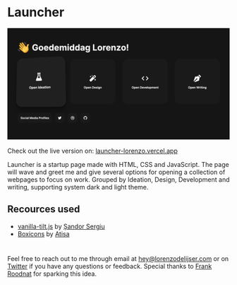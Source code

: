 # Launcher

![Launcher Image](./cover-image.png "Launcher Image")

Check out the live version on: [launcher-lorenzo.vercel.app](https://launcher-lorenzo.vercel.app/)

Launcher is a startup page made with HTML, CSS and JavaScript. The page will wave and greet me and give several options for opening a collection of webpages to focus on work. Grouped by Ideation, Design, Development and writing, supporting system dark and light theme.

## Recources used

- [vanilla-tilt.js](https://github.com/micku7zu/vanilla-tilt.js) by [Șandor Sergiu](https://github.com/micku7zu)
- [Boxicons](https://github.com/atisawd/boxicons) by [Atisa](https://github.com/atisawd)

#

Feel free to reach out to me through email at [hey@lorenzodelijser.com](mailto:hey@lorenzodelijser.com) or on [Twitter](https://twitter.com/lorenzodelijser) if you have any questions or feedback. Special thanks to [Frank Roodnat](https://twitter.com/FrankRoodnat) for sparking this idea.
